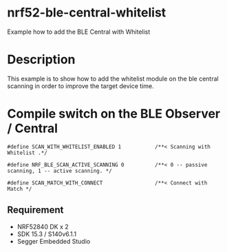 # nrf52-ble-central-whitelist

Example how to add the BLE Central with Whitelist 

# Description

This example is to show how to add the whitelist module on the ble central scanning in order to improve the target device time.

# Compile switch on the BLE Observer / Central
 
```
#define SCAN_WITH_WHITELIST_ENABLED 1           /**< Scanning with Whitelist .*/

#define NRF_BLE_SCAN_ACTIVE_SCANNING 0          /**< 0 -- passive scanning, 1 -- active scanning. */

#define SCAN_MATCH_WITH_CONNECT                 /**< Connect with Match */
```

## Requirement
* NRF52840 DK x 2
* SDK 15.3 / S140v6.1.1
* Segger Embedded Studio
